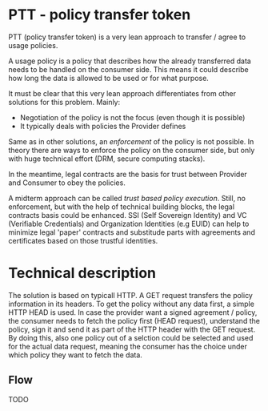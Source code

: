 # PTT - policy transfer token
PTT (policy transfer token) is a very lean approach to transfer / agree to usage policies.

A usage policy is a policy that describes how the already transferred data needs to be handled on the consumer side. This means it could describe how long the data is allowed to be used or for what purpose.

It must be clear that this very lean approach differentiates from other solutions for this problem. Mainly:
- Negotiation of the policy is not the focus (even though it is possible)
- It typically deals with policies the Provider defines

Same as in other solutions, an *enforcement* of the policy is not possible. In theory there are ways to enforce the policy on the consumer side, but only with huge technical effort (DRM, secure computing stacks).

In the meantime, legal contracts are the basis for trust between Provider and Consumer to obey the policies.

A midterm approach can be called *trust based policy execution*. Still, no enforcement, but with the help of technical building blocks, the legal contracts basis could be enhanced. SSI (Self Sovereign Identity) and VC (Verifiable Credentials) and Organization Identities (e.g EUID) can help to minimize legal 'paper' contracts and substitude parts with agreements and certificates based on those trustful identities.

# Technical description
The solution is based on typicall HTTP. A GET request transfers the policy information in its headers.
To get the policy without any data first, a simple HTTP HEAD is used. In case the provider want a signed agreement / policy, the consumer needs to fetch the policy first (HEAD request), understand the policy, sign it and send it as part of the HTTP header with the GET request. By doing this, also one policy out of a selction could be selected and used for the actual data request, meaning the consumer has the choice under which policy they want to fetch the data.

## Flow
TODO
